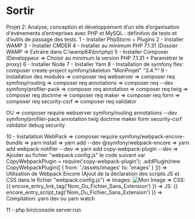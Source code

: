 # Sortir
Projet 2: Analyse, conception et développement d’un site d’organisation d'événements d’entreprises avec PHP et MySQL : définition de tests et d’outils de passage des tests.
1 - Installer PhpStorm + Plugins
2 - Installer WAMP 
3 - Installer CMDER
4 - Installer au minimum PHP 7.1.31 (Dossier WAMP => Extraire dans C:\wamp64\bin\php)
5 - Installer Composer (Developpeur => Choisir au minimum la version PHP 7.1.31 + Paramétrer le proxy)
6 - Installer Node
7 - Installer Yarn
8 - Installation de symfony flex: composer create-project symfony/skeleton "MonProjet" "3.4.*"
9 - Installation des modules
	=> composer req webserver
	=> composer req symfony/routing
	=> composer req annotations
	=> composer req --dev symfony/profiler-pack
	=> composer req annotation
	=> composer req twig
	=> composer req doctrine
	=> composer req maker
	=> composer req form
	=> composer req security-csrf
	=> composer req validator

OU 	=> composer require webserver symfony/routing annotations --dev symfony/profiler-pack annotation twig doctrine maker form security-csrf validator debug security

10 - Installation WebPack 
	=> composer require symfony/webpack-encore-bundle
	=> yarn install
	=> yarn add --dev @symfony/webpack-encore
	=> yarn add webpack-notifier --dev
	=> yarn add copy-webpack-plugin --dev
	=> Ajouter au fichier "webpack.config.js" le code suivant
var CopyWebpackPlugin = require('copy-webpack-plugin');
		.addPlugin(new CopyWebpackPlugin([
			{ from: './assets/images' to: 'images' }
		]))
	=> Utilisation de Webpack Encore (Ajout de la déclaration des scripts JS et CSS dans le fichier "webpack.config.js")
		=> Images: <img src="{{ asset('build/images/[Votre_Image.Extension]') }}" alt="Mon Image"/>
		=> CSS: {{ encore_entry_link_tag('Nom_Du_Fichier_Sans_Extension') }}
		=> JS: {{ encore_entry_script_tag('Nom_Du_Fichier_Sans_Extension') }}
		=> Compilation: yarn dev ou yarn watch

11 - php bin/console server:run
